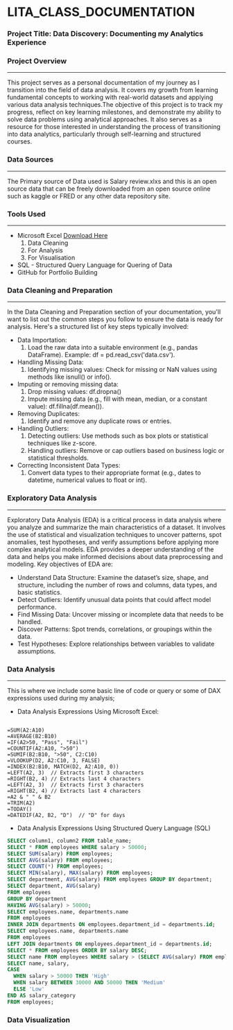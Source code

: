 # LITA_CLASS_DOCUMENTATION

### Project Title: Data Discovery: Documenting my Analytics Experience

### Project Overview
---
This project serves as a personal documentation of my journey as I transition into the field of data analysis. It covers my growth from learning fundamental concepts to working with real-world datasets and applying various data analysis techniques.The objective of this project is to track my progress, reflect on key learning milestones, and demonstrate my ability to solve data problems using analytical approaches. It also serves as a resource for those interested in understanding the process of transitioning into data analytics, particularly through self-learning and structured courses.

### Data Sources
---
The Primary source of Data used is Salary review.xlxs and this is an open source data that can be freely downloaded from an open source online such as kaggle or FRED or any other data repository site.

### Tools Used
---
- Microsoft Excel [Download Here](https://www.microsoft.com)
    1. Data Cleaning
    2. For Analysis
    3. For Visualisation
- SQL - Structured Query Language for Quering of Data
- GitHub for Portfolio Building

### Data Cleaning and Preparation
---
In the Data Cleaning and Preparation section of your documentation, you'll want to list out the common steps you follow to ensure the data is ready for analysis. Here's a structured list of key steps typically involved:
-    Data Importation:
        1. Load the raw data into a suitable environment (e.g., pandas DataFrame). Example: df = pd.read_csv('data.csv').
-    Handling Missing Data:
        1. Identifying missing values: Check for missing or NaN values using methods like isnull() or info().
-    Imputing or removing missing data:
        1. Drop missing values: df.dropna()
        2. Impute missing data (e.g., fill with mean, median, or a constant value): df.fillna(df.mean()).
-    Removing Duplicates:
        1. Identify and remove any duplicate rows or entries.
-    Handling Outliers:
        1. Detecting outliers: Use methods such as box plots or statistical techniques like z-score.
        2. Handling outliers: Remove or cap outliers based on business logic or statistical thresholds.
-    Correcting Inconsistent Data Types:
        1. Convert data types to their appropriate format (e.g., dates to datetime, numerical values to float or int).

### Exploratory Data Analysis
---
Exploratory Data Analysis (EDA) is a critical process in data analysis where you analyze and summarize the main characteristics of a dataset. It involves the use of statistical and visualization techniques to uncover patterns, spot anomalies, test hypotheses, and verify assumptions before applying more complex analytical models. EDA provides a deeper understanding of the data and helps you make informed decisions about data preprocessing and modeling. Key objectives of EDA are:
- Understand Data Structure: Examine the dataset’s size, shape, and structure, including the number of rows and columns, data types, and basic statistics.
- Detect Outliers: Identify unusual data points that could affect model performance.
- Find Missing Data: Uncover missing or incomplete data that needs to be handled.
- Discover Patterns: Spot trends, correlations, or groupings within the data.
- Test Hypotheses: Explore relationships between variables to validate assumptions.

### Data Analysis
---
This is where we include some basic line of code or query or some of DAX expressions used during my analysis;
- Data Analysis Expressions Using Microsoft Excel:
```EXCEL

=SUM(A2:A10)
=AVERAGE(B2:B10)
=IF(A2>50, "Pass", "Fail")
=COUNTIF(A2:A10, ">50")
=SUMIF(B2:B10, ">50", C2:C10)
=VLOOKUP(D2, A2:C10, 3, FALSE)
=INDEX(B2:B10, MATCH(D2, A2:A10, 0))
=LEFT(A2, 3)  // Extracts first 3 characters
=RIGHT(B2, 4) // Extracts last 4 characters
=LEFT(A2, 3)  // Extracts first 3 characters
=RIGHT(B2, 4) // Extracts last 4 characters
=A2 & " " & B2
=TRIM(A2)
=TODAY()
=DATEDIF(A2, B2, "D")  // "D" for days

```
- Data Analysis Expressions Using Structured Query Language (SQL)

```SQL
SELECT column1, column2 FROM table_name;
SELECT * FROM employees WHERE salary > 50000;
SELECT SUM(salary) FROM employees;
SELECT AVG(salary) FROM employees;
SELECT COUNT(*) FROM employees;
SELECT MIN(salary), MAX(salary) FROM employees;
SELECT department, AVG(salary) FROM employees GROUP BY department;
SELECT department, AVG(salary)
FROM employees
GROUP BY department
HAVING AVG(salary) > 50000;
SELECT employees.name, departments.name
FROM employees
INNER JOIN departments ON employees.department_id = departments.id;
SELECT employees.name, departments.name
FROM employees
LEFT JOIN departments ON employees.department_id = departments.id;
SELECT * FROM employees ORDER BY salary DESC;
SELECT name FROM employees WHERE salary > (SELECT AVG(salary) FROM employees);
SELECT name, salary, 
CASE
  WHEN salary > 50000 THEN 'High'
  WHEN salary BETWEEN 30000 AND 50000 THEN 'Medium'
  ELSE 'Low'
END AS salary_category
FROM employees;

```

### Data Visualization



